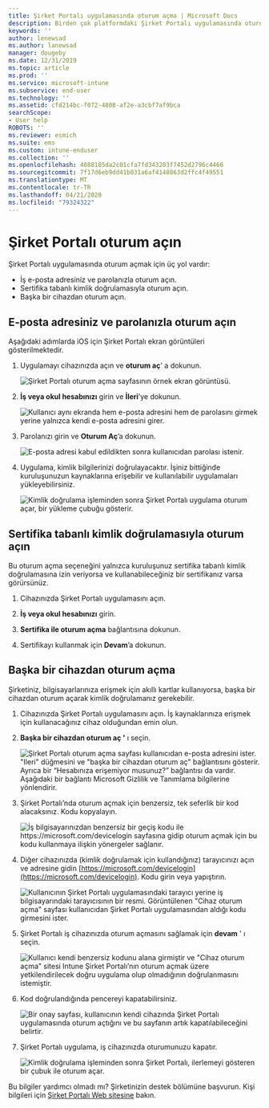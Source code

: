 ```yaml
---
title: Şirket Portalı uygulamasında oturum açma | Microsoft Docs
description: Birden çok platformdaki Şirket Portalı uygulamasında oturum açmayı öğrenin.
keywords: ''
author: lenewsad
ms.author: lanewsad
manager: dougeby
ms.date: 12/31/2019
ms.topic: article
ms.prod: ''
ms.service: microsoft-intune
ms.subservice: end-user
ms.technology: ''
ms.assetid: cfd214bc-f072-4808-af2e-a3cbf7af9bca
searchScope:
- User help
ROBOTS: ''
ms.reviewer: esmich
ms.suite: ems
ms.custom: intune-enduser
ms.collection: ''
ms.openlocfilehash: 4088185da2c01cfa7fd343203f7452d2796c4466
ms.sourcegitcommit: 7f17d6eb9dd41b031a6af4148863d2ffc4f49551
ms.translationtype: MT
ms.contentlocale: tr-TR
ms.lasthandoff: 04/21/2020
ms.locfileid: "79324322"
---
```

# <a name="sign-in-to-company-portal"></a>Şirket Portalı oturum açın  

Şirket Portalı uygulamasında oturum açmak için üç yol vardır:

* İş e-posta adresiniz ve parolanızla oturum açın.  
* Sertifika tabanlı kimlik doğrulamasıyla oturum açın.  
* Başka bir cihazdan oturum açın.    


## <a name="sign-in-with-your-email-address-and-password"></a>E-posta adresiniz ve parolanızla oturum açın
Aşağıdaki adımlarda iOS için Şirket Portalı ekran görüntüleri gösterilmektedir.  

1. Uygulamayı cihazınızda açın ve **oturum aç**' a dokunun.  

   ![Şirket Portalı oturum açma sayfasının örnek ekran görüntüsü.](./media/intune-ios-cp-signin-1908.png)


2. **İş veya okul hesabınızı** girin ve **İleri**’ye dokunun.

   ![Kullanıcı aynı ekranda hem e-posta adresini hem de parolasını girmek yerine yalnızca kendi e-posta adresini girer.](./media/cp_ios_aad_signin_after_1804_002.png)

3. Parolanızı girin ve **Oturum Aç**’a dokunun.

   ![E-posta adresi kabul edildikten sonra kullanıcıdan parolası istenir.](./media/cp_ios_aad_signin_after_1804_003.png)

4. Uygulama, kimlik bilgilerinizi doğrulayacaktır. İşiniz bittiğinde kuruluşunuzun kaynaklarına erişebilir ve kullanılabilir uygulamaları yükleyebilirsiniz.  

   ![Kimlik doğrulama işleminden sonra Şirket Portalı uygulama oturum açar, bir yükleme çubuğu gösterir.](./media/cp_ios_aad_signin_after_1804_004.png)

## <a name="sign-in-with-certificate-based-authentication"></a>Sertifika tabanlı kimlik doğrulamasıyla oturum açın
Bu oturum açma seçeneğini yalnızca kuruluşunuz sertifika tabanlı kimlik doğrulamasına izin veriyorsa ve kullanabileceğiniz bir sertifikanız varsa görürsünüz.  

1. Cihazınızda Şirket Portalı uygulamasını açın.  

2. **İş veya okul hesabınızı** girin.  

3. **Sertifika ile oturum açma** bağlantısına dokunun.  

4. Sertifikayı kullanmak için **Devam**’a dokunun.  

## <a name="sign-in-from-another-device"></a>Başka bir cihazdan oturum açma

Şirketiniz, bilgisayarlarınıza erişmek için akıllı kartlar kullanıyorsa, başka bir cihazdan oturum açarak kimlik doğrulamanız gerekebilir.  

1. Cihazınızda Şirket Portalı uygulamasını açın. İş kaynaklarınıza erişmek için kullanacağınız cihaz olduğundan emin olun.       

1. **Başka bir cihazdan oturum aç '** ı seçin.  

   ![Şirket Portalı oturum açma sayfası kullanıcıdan e-posta adresini ister.  "Ileri" düğmesini ve "başka bir cihazdan oturum aç" bağlantısını gösterir. Ayrıca bir “Hesabınıza erişemiyor musunuz?” bağlantısı da vardır. Aşağıdaki bir bağlantı Microsoft Gizlilik ve Tanımlama bilgilerine yönlendirir.](./media/cp_ios_aad_signin_after_1804_005.png)

2. Şirket Portalı’nda oturum açmak için benzersiz, tek seferlik bir kod alacaksınız. Kodu kopyalayın.

   ![İş bilgisayarınızdan benzersiz bir geçiş kodu ile https://microsoft.com/devicelogin sayfasına gidip oturum açmak için bu kodu kullanmaya ilişkin yönergeler sağlanır.](./media/cp_ios_aad_signin_after_1804_006.png)

3. Diğer cihazınızda (kimlik doğrulamak için kullandığınız) tarayıcınızı açın ve adresine gidin [https://microsoft.com/devicelogin](https://microsoft.com/devicelogin). Kodu girin veya yapıştırın.  

   ![Kullanıcının Şirket Portalı uygulamasındaki tarayıcı yerine iş bilgisayarındaki tarayıcısının bir resmi. Görüntülenen "Cihaz oturum açma" sayfası kullanıcıdan Şirket Portalı uygulamasından aldığı kodu girmesini ister.](../fundamentals/media/whats-new-app-ui/cp_ios_aad_signin_from_another_device_after_1704_004.png)

4. Şirket Portalı iş cihazınızda oturum açmasını sağlamak için __devam__ ' ı seçin.   

   ![Kullanıcı kendi benzersiz kodunu alana girmiştir ve "Cihaz oturum açma" sitesi Intune Şirket Portalı’nın oturum açmak üzere yetkilendirilecek doğru uygulama olup olmadığının doğrulanmasını istemiştir.](../fundamentals/media/whats-new-app-ui/cp_ios_aad_signin_from_another_device_after_1704_005.png) 

5. Kod doğrulandığında pencereyi kapatabilirsiniz.  

   ![Bir onay sayfası, kullanıcının kendi cihazında Şirket Portalı uygulamasında oturum açtığını ve bu sayfanın artık kapatılabileceğini belirtir.](../fundamentals/media/whats-new-app-ui/cp_ios_aad_signin_from_another_device_after_1704_006.png)

6. Şirket Portalı uygulama, iş cihazınızda oturumunuzu kapatır.  

   ![Kimlik doğrulama işleminden sonra Şirket Portalı, ilerlemeyi gösteren bir çubuk ile oturum açar.](./media/cp_ios_aad_signin_after_1804_007.png)

Bu bilgiler yardımcı olmadı mı? Şirketinizin destek bölümüne başvurun. Kişi bilgileri için [Şirket Portalı Web sitesine](https://go.microsoft.com/fwlink/?linkid=2010980) bakın.  

